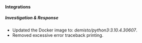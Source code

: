
#### Integrations
##### Investigation & Response
- Updated the Docker image to: *demisto/python3:3.10.4.30607*.
- Removed excessive error traceback printing.
